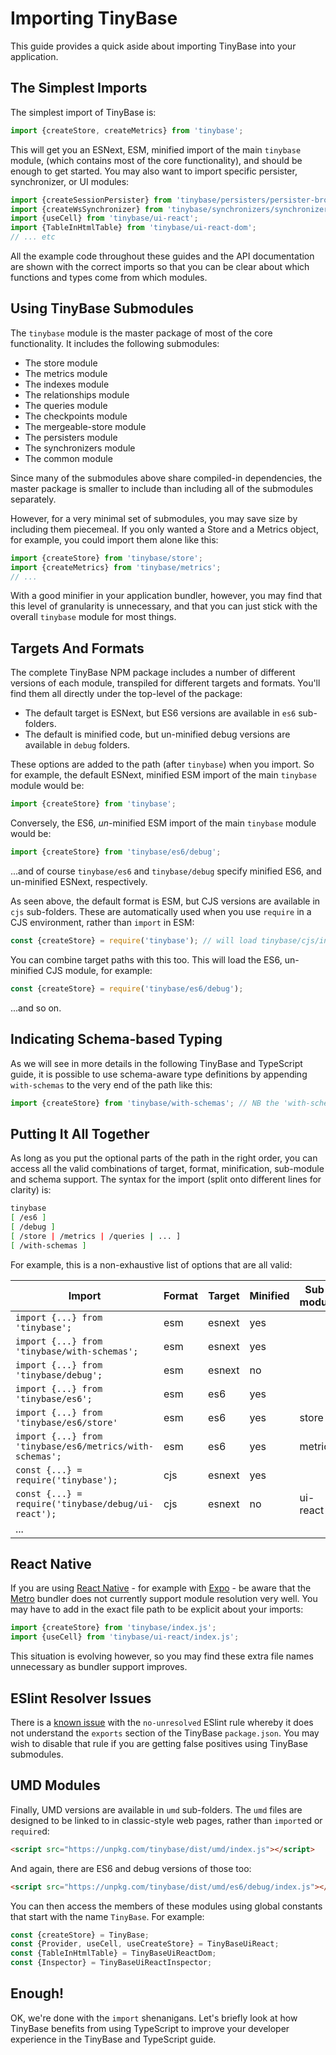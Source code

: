 # Importing TinyBase

This guide provides a quick aside about importing TinyBase into your
application.

## The Simplest Imports

The simplest import of TinyBase is:

```js
import {createStore, createMetrics} from 'tinybase';
```

This will get you an ESNext, ESM, minified import of the main `tinybase` module,
(which contains most of the core functionality), and should be enough to get
started. You may also want to import specific persister, synchronizer, or UI
modules:

```js
import {createSessionPersister} from 'tinybase/persisters/persister-browser';
import {createWsSynchronizer} from 'tinybase/synchronizers/synchronizer-ws-client';
import {useCell} from 'tinybase/ui-react';
import {TableInHtmlTable} from 'tinybase/ui-react-dom';
// ... etc
```

All the example code throughout these guides and the API documentation are shown
with the correct imports so that you can be clear about which functions and
types come from which modules.

## Using TinyBase Submodules

The `tinybase` module is the master package of most of the core functionality.
It includes the following submodules:

- The store module
- The metrics module
- The indexes module
- The relationships module
- The queries module
- The checkpoints module
- The mergeable-store module
- The persisters module
- The synchronizers module
- The common module

Since many of the submodules above share compiled-in dependencies, the
master package is smaller to include than including all of the submodules
separately.

However, for a very minimal set of submodules, you may save size by including
them piecemeal. If you only wanted a Store and a Metrics object, for example,
you could import them alone like this:

```js yolo
import {createStore} from 'tinybase/store';
import {createMetrics} from 'tinybase/metrics';
// ...
```

With a good minifier in your application bundler, however, you may find that
this level of granularity is unnecessary, and that you can just stick with the
overall `tinybase` module for most things.

## Targets And Formats

The complete TinyBase NPM package includes a number of different versions of
each module, transpiled for different targets and formats. You'll find them all
directly under the top-level of the package:

- The default target is ESNext, but ES6 versions are available in `es6`
  sub-folders.
- The default is minified code, but un-minified debug versions are available in
  `debug` folders.

These options are added to the path (after `tinybase`) when you import. So for
example, the default ESNext, minified ESM import of the main `tinybase` module
would be:

```js yolo
import {createStore} from 'tinybase';
```

Conversely, the ES6, _un_-minified ESM import of the main `tinybase` module would
be:

```js yolo
import {createStore} from 'tinybase/es6/debug';
```

...and of course `tinybase/es6` and `tinybase/debug` specify minified ES6, and
un-minified ESNext, respectively.

As seen above, the default format is ESM, but CJS versions are available in
`cjs` sub-folders. These are automatically used when you use `require` in a CJS
environment, rather than `import` in ESM:

```js yolo
const {createStore} = require('tinybase'); // will load tinybase/cjs/index.cjs
```

You can combine target paths with this too. This will load the ES6, un-minified
CJS module, for example:

```js yolo
const {createStore} = require('tinybase/es6/debug');
```

...and so on.

## Indicating Schema-based Typing

As we will see in more details in the following TinyBase and TypeScript guide,
it is possible to use schema-aware type definitions by appending `with-schemas`
to the very end of the path like this:

```js yolo
import {createStore} from 'tinybase/with-schemas'; // NB the 'with-schemas'
```

## Putting It All Together

As long as you put the optional parts of the path in the right order, you can
access all the valid combinations of target, format, minification, sub-module
and schema support. The syntax for the import (split onto different lines for
clarity) is:

```sh yolo
tinybase
[ /es6 ]
[ /debug ]
[ /store | /metrics | /queries | ... ]
[ /with-schemas ]
```

For example, this is a non-exhaustive list of options that are all valid:

| Import                                                   | Format | Target | Minified | Sub-module | With schemas |
| -------------------------------------------------------- | ------ | ------ | -------- | ---------- | ------------ |
| `import {...} from 'tinybase';`                          | esm    | esnext | yes      |            | no           |
| `import {...} from 'tinybase/with-schemas';`             | esm    | esnext | yes      |            | yes          |
| `import {...} from 'tinybase/debug';`                    | esm    | esnext | no       |            | no           |
| `import {...} from 'tinybase/es6';`                      | esm    | es6    | yes      |            | no           |
| `import {...} from 'tinybase/es6/store'`                 | esm    | es6    | yes      | store      | no           |
| `import {...} from 'tinybase/es6/metrics/with-schemas';` | esm    | es6    | yes      | metrics    | yes          |
| `const {...} = require('tinybase');`                     | cjs    | esnext | yes      |            | no           |
| `const {...} = require('tinybase/debug/ui-react');`      | cjs    | esnext | no       | ui-react   | no           |
| ...                                                      |        |        |          |            |              |

## React Native

If you are using [React Native](https://reactnative.dev/) - for example with
[Expo](https://expo.dev/) - be aware that the
[Metro](https://facebook.github.io/metro/) bundler does not currently support
module resolution very well. You may have to add in the exact file path to be
explicit about your imports:

```js yolo
import {createStore} from 'tinybase/index.js';
import {useCell} from 'tinybase/ui-react/index.js';
```

This situation is evolving however, so you may find these extra file names
unnecessary as bundler support improves.

## ESlint Resolver Issues

There is a [known
issue](https://github.com/import-js/eslint-plugin-import/issues/1810) with the
`no-unresolved` ESlint rule whereby it does not understand the `exports` section
of the TinyBase `package.json`. You may wish to disable that rule if you are
getting false positives using TinyBase submodules.

## UMD Modules

Finally, UMD versions are available in `umd` sub-folders. The `umd` files are
designed to be linked to in classic-style web pages, rather than `import`ed or
`require`d:

```html
<script src="https://unpkg.com/tinybase/dist/umd/index.js"></script>
```

And again, there are ES6 and debug versions of those too:

```html
<script src="https://unpkg.com/tinybase/dist/umd/es6/debug/index.js"></script>
```

You can then access the members of these modules using global constants that
start with the name `TinyBase`. For example:

```js yolo
const {createStore} = TinyBase;
const {Provider, useCell, useCreateStore} = TinyBaseUiReact;
const {TableInHtmlTable} = TinyBaseUiReactDom;
const {Inspector} = TinyBaseUiReactInspector;
```

## Enough!

OK, we're done with the `import` shenanigans. Let's briefly look at how TinyBase
benefits from using TypeScript to improve your developer experience in the
TinyBase and TypeScript guide.
